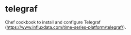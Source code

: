 # telegraf

Chef cookbook to install and configure Telegraf (https://www.influxdata.com/time-series-platform/telegraf/).
